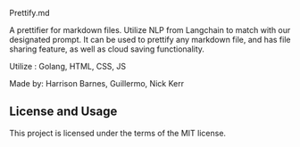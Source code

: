 Prettify.md

A prettifier for markdown files. Utilize NLP from Langchain to match with our designated prompt. It can be used to prettify any markdown file, and has file sharing feature, as well as cloud saving functionality.

Utilize : Golang, HTML, CSS, JS

Made by: Harrison Barnes, Guillermo, Nick Kerr



License and Usage
-----------------
This project is licensed under the terms of the MIT license.